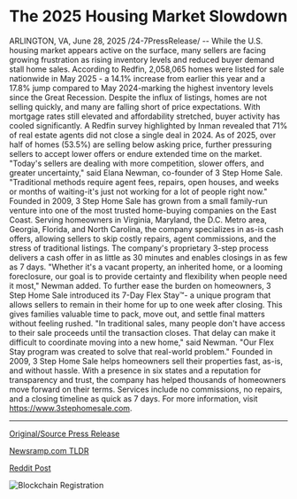 # The 2025 Housing Market Slowdown

ARLINGTON, VA, June 28, 2025 /24-7PressRelease/ -- While the U.S. housing market appears active on the surface, many sellers are facing growing frustration as rising inventory levels and reduced buyer demand stall home sales. According to Redfin, 2,058,065 homes were listed for sale nationwide in May 2025 - a 14.1% increase from earlier this year and a 17.8% jump compared to May 2024-marking the highest inventory levels since the Great Recession.  Despite the influx of listings, homes are not selling quickly, and many are falling short of price expectations. With mortgage rates still elevated and affordability stretched, buyer activity has cooled significantly. A Redfin survey highlighted by Inman revealed that 71% of real estate agents did not close a single deal in 2024. As of 2025, over half of homes (53.5%) are selling below asking price, further pressuring sellers to accept lower offers or endure extended time on the market.  "Today's sellers are dealing with more competition, slower offers, and greater uncertainty," said Elana Newman, co-founder of 3 Step Home Sale. "Traditional methods require agent fees, repairs, open houses, and weeks or months of waiting-it's just not working for a lot of people right now."  Founded in 2009, 3 Step Home Sale has grown from a small family-run venture into one of the most trusted home-buying companies on the East Coast. Serving homeowners in Virginia, Maryland, the D.C. Metro area, Georgia, Florida, and North Carolina, the company specializes in as-is cash offers, allowing sellers to skip costly repairs, agent commissions, and the stress of traditional listings.  The company's proprietary 3-step process delivers a cash offer in as little as 30 minutes and enables closings in as few as 7 days.  "Whether it's a vacant property, an inherited home, or a looming foreclosure, our goal is to provide certainty and flexibility when people need it most," Newman added.  To further ease the burden on homeowners, 3 Step Home Sale introduced its 7-Day Flex Stay™- a unique program that allows sellers to remain in their home for up to one week after closing. This gives families valuable time to pack, move out, and settle final matters without feeling rushed.  "In traditional sales, many people don't have access to their sale proceeds until the transaction closes. That delay can make it difficult to coordinate moving into a new home," said Newman. "Our Flex Stay program was created to solve that real-world problem."  Founded in 2009, 3 Step Home Sale helps homeowners sell their properties fast, as-is, and without hassle. With a presence in six states and a reputation for transparency and trust, the company has helped thousands of homeowners move forward on their terms. Services include no commissions, no repairs, and a closing timeline as quick as 7 days. For more information, visit https://www.3stephomesale.com. 

---

[Original/Source Press Release](https://www.24-7pressrelease.com/press-release/524354/the-2025-housing-market-slowdown)
                    

[Newsramp.com TLDR](https://newsramp.com/curated-news/u-s-housing-market-stalls-as-sellers-face-high-inventory-low-demand/e20d722b3b230a4f3ca49b26ef94de1d) 

 



[Reddit Post](https://www.reddit.com/r/RealEstate_NewsRamp/comments/1lmgtp9/us_housing_market_stalls_as_sellers_face_high/) 



![Blockchain Registration](https://cdn.newsramp.app/24-7PressRelease/qrcode/256/28/pondJ4Fx.webp)
